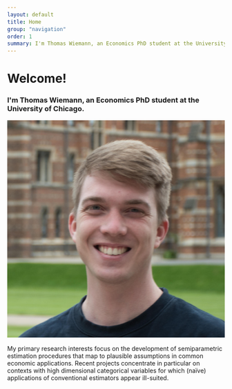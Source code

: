 ```yaml
---
layout: default
title: Home
group: "navigation"
order: 1
summary: I'm Thomas Wiemann, an Economics PhD student at the University of Chicago. Welcome to my personal website! 
---
```


# Welcome!

### I'm Thomas Wiemann, an Economics PhD student at the University of Chicago.

<img src="/assets/images/thomaswiemann_mini.jpg" class="wrapped rounded">

My primary research interests focus on the development of semiparametric estimation procedures that map to plausible assumptions in common economic applications. Recent projects concentrate in particular on contexts with high dimensional categorical variables for which (naïve) applications of conventional estimators appear ill-suited.
